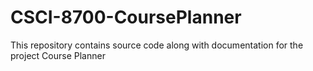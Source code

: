 # CSCI-8700-CoursePlanner
This repository contains source code along with documentation for the project Course Planner
